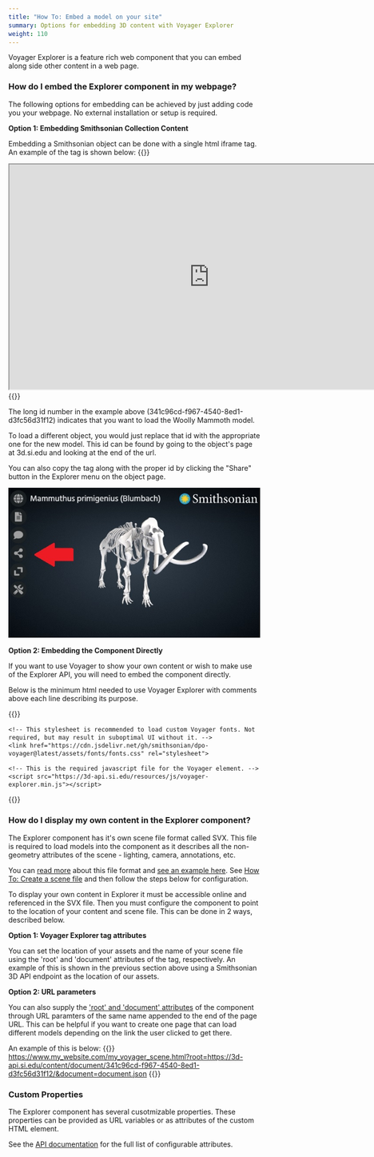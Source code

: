```yaml
---
title: "How To: Embed a model on your site"
summary: Options for embedding 3D content with Voyager Explorer
weight: 110
---
```


Voyager Explorer is a feature rich web component that you can embed along side other content in a web page.

### How do I embed the Explorer component in my webpage?

The following options for embedding can be achieved by just adding code you your webpage. No external installation or setup is required.

**Option 1: Embedding Smithsonian Collection Content**

Embedding a Smithsonian object can be done with a single html iframe tag. An example of the tag is shown below:
{{<highlight html>}}
<iframe name="Smithsonian Voyager" src="https://3d-api.si.edu/voyager/3d_package:341c96cd-f967-4540-8ed1-d3fc56d31f12" width="800" height="450" allow="xr; xr-spatial-tracking; fullscreen"></iframe>
{{</highlight>}}

The long id number in the example above (341c96cd-f967-4540-8ed1-d3fc56d31f12) indicates that you want to load the Woolly Mammoth model. 

To load a different object, you would just replace that id with the appropriate one for the new model. 
This id can be found by going to the object's page at 3d.si.edu and looking at the end of the url. 

You can also copy the tag along with the proper id by clicking the "Share" button in the Explorer menu on the object page. 

![Pose Task](share-button.jpg) 

**Option 2: Embedding the Component Directly**

If you want to use Voyager to show your own content or wish to make use of the Explorer API, you will need to embed the component directly.

Below is the minimum html needed to use Voyager Explorer with comments above each line describing its purpose.

{{<highlight html>}}
<!DOCTYPE html>
<html>
<head>
	<!-- This optional line provides a custom Voyager icon used for favorite/bookmarked pages. -->
	<link rel="shortcut icon" type="image/png" href="https://cdn.jsdelivr.net/gh/smithsonian/dpo-voyager@latest/assets/favicon.png"/>
	
	<!-- This stylesheet is recommended to load custom Voyager fonts. Not required, but may result in suboptimal UI without it. -->
	<link href="https://cdn.jsdelivr.net/gh/smithsonian/dpo-voyager@latest/assets/fonts/fonts.css" rel="stylesheet">
</head>
<body>
	<!-- This is the required Voyager tag. Customization can be done here via attributes. -->
	<!-- The 'root' attribute is the base path to your scene assets. -->
	<!-- The 'document' attribute is the name of your scene file -->
	<voyager-explorer root='https://3d-api.si.edu/content/document/341c96cd-f967-4540-8ed1-d3fc56d31f12/' document='document.json'></voyager-explorer>
	
	<!-- This is the required javascript file for the Voyager element. -->
	<script src="https://3d-api.si.edu/resources/js/voyager-explorer.min.js"></script>
</body>
</html>
{{</highlight>}}

### How do I display my own content in the Explorer component?

The Explorer component has it's own scene file format called SVX. This file is required to load models into the component as it describes all the non-geometry attributes of the scene - lighting, camera, annotations, etc.

You can [read more](../../document/overview) about this file format and [see an example here](../../document/example). See [How To: Create a scene file](../scene-create/) and then follow the steps below for configuration.

To display your own content in Explorer it must be accessible online and referenced in the SVX file. Then you must configure the component to point to the location of your content and scene file. This can be done in 2 ways, described below.

**Option 1: Voyager Explorer tag attributes**

You can set the location of your assets and the name of your scene file using the 'root' and 'document' attributes of the tag, respectively. An example of this is shown in the previous section above using a Smithsonian 3D API endpoint as the location of our assets.

**Option 2: URL parameters** 

You can also supply the ['root' and 'document' attributes](../api) of the component through URL paramters of the same name appended to the end of the page URL. This can be helpful if you want to create one page that can load different models depending on the link the user clicked to get there.

An example of this is below:
{{<highlight html>}}
https://www.my_website.com/my_voyager_scene.html?root=https://3d-api.si.edu/content/document/341c96cd-f967-4540-8ed1-d3fc56d31f12/&document=document.json
{{</highlight>}}

### Custom Properties
The Explorer component has several cusotmizable properties. These properties can be provided as URL variables or as attributes of the custom HTML element.

See the [API documentation](../api/) for the full list of configurable attributes.